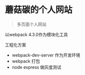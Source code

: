 # 蘑菇碳的个人网站

> 多页面个人网站

以webpack 4.3.0作为模块化工具

工程化方案
* webpack-dev-server 作为开发环境
* webpack 打包
* node express 做灰度测试
